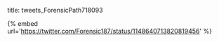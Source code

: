 title: tweets_ForensicPath718093

{% embed url='https://twitter.com/Forensic187/status/1148640713820819456' %}
